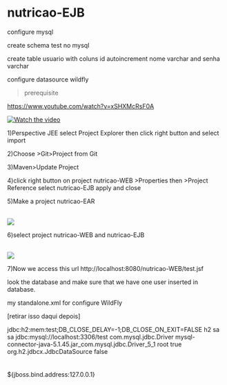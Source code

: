 # nutricao-EJB


configure mysql


create schema test no mysql

create table usuario with coluns id autoincrement nome varchar and senha varchar



configure datasource wildfly

> prerequisite






https://www.youtube.com/watch?v=xSHXMcRsF0A

[![Watch the video](https://raw.github.com/GabLeRoux/WebMole/master/ressources/WebMole_Youtube_Video.png)](https://www.youtube.com/watch?v=xSHXMcRsF0A)


1)Perspective JEE select Project Explorer then click right button and select import

2)Choose >Git>Project from Git

3)Maven>Update Project

4)click right button on project nutricao-WEB >Properties then >Project Reference select nutricao-EJB apply and close

5)Make a project nutricao-EAR



<br>
<img src='https://4.bp.blogspot.com/-Zv6p0J5tEZ4/WqoPo7-jh1I/AAAAAAAADLA/G-3AYh_rdigrqOXWgGnVOdtRYW8W2X2iQCLcBGAs/s1600/Screen%2BShot%2B2018-03-15%2Bat%2B03.13.44.png'/>
</br>

6)select project nutricao-WEB and nutricao-EJB




<br>
<img src='https://3.bp.blogspot.com/-KRsidrqAtQI/WqoWOhzJQvI/AAAAAAAADLc/bSfFOoAItoMyM4UgeIO2qQPJAIyiSv95ACLcBGAs/s1600/Screen%2BShot%2B2018-03-15%2Bat%2B03.43.23.png'/>
</br>


7)Now we access this url http://localhost:8080/nutricao-WEB/test.jsf

look the database and make sure that we have one user inserted in database.




my standalone.xml for configure WildFly


[retirar isso daqui depois]
<?xml version='1.0' encoding='UTF-8'?>

<server xmlns="urn:jboss:domain:5.0">
    <extensions>
        <extension module="org.jboss.as.clustering.infinispan"/>
        <extension module="org.jboss.as.connector"/>
        <extension module="org.jboss.as.deployment-scanner"/>
        <extension module="org.jboss.as.ee"/>
        <extension module="org.jboss.as.ejb3"/>
        <extension module="org.jboss.as.jaxrs"/>
        <extension module="org.jboss.as.jdr"/>
        <extension module="org.jboss.as.jmx"/>
        <extension module="org.jboss.as.jpa"/>
        <extension module="org.jboss.as.jsf"/>
        <extension module="org.jboss.as.logging"/>
        <extension module="org.jboss.as.mail"/>
        <extension module="org.jboss.as.naming"/>
        <extension module="org.jboss.as.pojo"/>
        <extension module="org.jboss.as.remoting"/>
        <extension module="org.jboss.as.sar"/>
        <extension module="org.jboss.as.security"/>
        <extension module="org.jboss.as.transactions"/>
        <extension module="org.jboss.as.webservices"/>
        <extension module="org.jboss.as.weld"/>
        <extension module="org.wildfly.extension.batch.jberet"/>
        <extension module="org.wildfly.extension.bean-validation"/>
        <extension module="org.wildfly.extension.core-management"/>
        <extension module="org.wildfly.extension.elytron"/>
        <extension module="org.wildfly.extension.io"/>
        <extension module="org.wildfly.extension.request-controller"/>
        <extension module="org.wildfly.extension.security.manager"/>
        <extension module="org.wildfly.extension.undertow"/>
    </extensions>
    <management>
        <security-realms>
            <security-realm name="ManagementRealm">
                <authentication>
                    <local default-user="$local" skip-group-loading="true"/>
                    <properties path="mgmt-users.properties" relative-to="jboss.server.config.dir"/>
                </authentication>
                <authorization map-groups-to-roles="false">
                    <properties path="mgmt-groups.properties" relative-to="jboss.server.config.dir"/>
                </authorization>
            </security-realm>
            <security-realm name="ApplicationRealm">
                <server-identities>
                    <ssl>
                        <keystore path="application.keystore" relative-to="jboss.server.config.dir" keystore-password="password" alias="server" key-password="password" generate-self-signed-certificate-host="localhost"/>
                    </ssl>
                </server-identities>
                <authentication>
                    <local default-user="$local" allowed-users="*" skip-group-loading="true"/>
                    <properties path="application-users.properties" relative-to="jboss.server.config.dir"/>
                </authentication>
                <authorization>
                    <properties path="application-roles.properties" relative-to="jboss.server.config.dir"/>
                </authorization>
            </security-realm>
        </security-realms>
        <audit-log>
            <formatters>
                <json-formatter name="json-formatter"/>
            </formatters>
            <handlers>
                <file-handler name="file" formatter="json-formatter" path="audit-log.log" relative-to="jboss.server.data.dir"/>
            </handlers>
            <logger log-boot="true" log-read-only="false" enabled="false">
                <handlers>
                    <handler name="file"/>
                </handlers>
            </logger>
        </audit-log>
        <management-interfaces>
            <http-interface security-realm="ManagementRealm">
                <http-upgrade enabled="true"/>
                <socket-binding http="management-http"/>
            </http-interface>
        </management-interfaces>
        <access-control provider="simple">
            <role-mapping>
                <role name="SuperUser">
                    <include>
                        <user name="$local"/>
                    </include>
                </role>
            </role-mapping>
        </access-control>
    </management>
    <profile>
        <subsystem xmlns="urn:jboss:domain:logging:3.0">
            <console-handler name="CONSOLE">
                <level name="INFO"/>
                <formatter>
                    <named-formatter name="COLOR-PATTERN"/>
                </formatter>
            </console-handler>
            <periodic-rotating-file-handler name="FILE" autoflush="true">
                <formatter>
                    <named-formatter name="PATTERN"/>
                </formatter>
                <file relative-to="jboss.server.log.dir" path="server.log"/>
                <suffix value=".yyyy-MM-dd"/>
                <append value="true"/>
            </periodic-rotating-file-handler>
            <logger category="com.arjuna">
                <level name="WARN"/>
            </logger>
            <logger category="org.jboss.as.config">
                <level name="DEBUG"/>
            </logger>
            <logger category="sun.rmi">
                <level name="WARN"/>
            </logger>
            <root-logger>
                <level name="INFO"/>
                <handlers>
                    <handler name="CONSOLE"/>
                    <handler name="FILE"/>
                </handlers>
            </root-logger>
            <formatter name="PATTERN">
                <pattern-formatter pattern="%d{yyyy-MM-dd HH:mm:ss,SSS} %-5p [%c] (%t) %s%e%n"/>
            </formatter>
            <formatter name="COLOR-PATTERN">
                <pattern-formatter pattern="%K{level}%d{HH:mm:ss,SSS} %-5p [%c] (%t) %s%e%n"/>
            </formatter>
        </subsystem>
        <subsystem xmlns="urn:jboss:domain:batch-jberet:2.0">
            <default-job-repository name="in-memory"/>
            <default-thread-pool name="batch"/>
            <job-repository name="in-memory">
                <in-memory/>
            </job-repository>
            <thread-pool name="batch">
                <max-threads count="10"/>
                <keepalive-time time="30" unit="seconds"/>
            </thread-pool>
        </subsystem>
        <subsystem xmlns="urn:jboss:domain:bean-validation:1.0"/>
        <subsystem xmlns="urn:jboss:domain:core-management:1.0"/>
        <subsystem xmlns="urn:jboss:domain:datasources:5.0">
            <datasources>
                <datasource jndi-name="java:jboss/datasources/ExampleDS" pool-name="ExampleDS" enabled="true" use-java-context="true">
                    <connection-url>jdbc:h2:mem:test;DB_CLOSE_DELAY=-1;DB_CLOSE_ON_EXIT=FALSE</connection-url>
                    <driver>h2</driver>
                    <security>
                        <user-name>sa</user-name>
                        <password>sa</password>
                    </security>
                </datasource>
                <datasource jta="true" jndi-name="java:/MySqlDS1" pool-name="MySqlDS" enabled="true" use-ccm="true">
                    <connection-url>jdbc:mysql://localhost:3306/test</connection-url>
                    <driver-class>com.mysql.jdbc.Driver</driver-class>
                    <driver>mysql-connector-java-5.1.45.jar_com.mysql.jdbc.Driver_5_1</driver>
                    <security>
                        <user-name>root</user-name>
                        <password></password>
                    </security>
                    <validation>
                        <valid-connection-checker class-name="org.jboss.jca.adapters.jdbc.extensions.mysql.MySQLValidConnectionChecker"/>
                        <background-validation>true</background-validation>
                        <exception-sorter class-name="org.jboss.jca.adapters.jdbc.extensions.mysql.MySQLExceptionSorter"/>
                    </validation>
                </datasource>
                <drivers>
                    <driver name="h2" module="com.h2database.h2">
                        <xa-datasource-class>org.h2.jdbcx.JdbcDataSource</xa-datasource-class>
                    </driver>
                </drivers>
            </datasources>
        </subsystem>
        <subsystem xmlns="urn:jboss:domain:deployment-scanner:2.0">
            <deployment-scanner path="deployments" relative-to="jboss.server.base.dir" scan-interval="5000" runtime-failure-causes-rollback="${jboss.deployment.scanner.rollback.on.failure:false}"/>
        </subsystem>
        <subsystem xmlns="urn:jboss:domain:ee:4.0">
            <spec-descriptor-property-replacement>false</spec-descriptor-property-replacement>
            <concurrent>
                <context-services>
                    <context-service name="default" jndi-name="java:jboss/ee/concurrency/context/default" use-transaction-setup-provider="true"/>
                </context-services>
                <managed-thread-factories>
                    <managed-thread-factory name="default" jndi-name="java:jboss/ee/concurrency/factory/default" context-service="default"/>
                </managed-thread-factories>
                <managed-executor-services>
                    <managed-executor-service name="default" jndi-name="java:jboss/ee/concurrency/executor/default" context-service="default" hung-task-threshold="60000" keepalive-time="5000"/>
                </managed-executor-services>
                <managed-scheduled-executor-services>
                    <managed-scheduled-executor-service name="default" jndi-name="java:jboss/ee/concurrency/scheduler/default" context-service="default" hung-task-threshold="60000" keepalive-time="3000"/>
                </managed-scheduled-executor-services>
            </concurrent>
            <default-bindings context-service="java:jboss/ee/concurrency/context/default" datasource="java:jboss/datasources/ExampleDS" managed-executor-service="java:jboss/ee/concurrency/executor/default" managed-scheduled-executor-service="java:jboss/ee/concurrency/scheduler/default" managed-thread-factory="java:jboss/ee/concurrency/factory/default"/>
        </subsystem>
        <subsystem xmlns="urn:jboss:domain:ejb3:5.0">
            <session-bean>
                <stateless>
                    <bean-instance-pool-ref pool-name="slsb-strict-max-pool"/>
                </stateless>
                <stateful default-access-timeout="5000" cache-ref="simple" passivation-disabled-cache-ref="simple"/>
                <singleton default-access-timeout="5000"/>
            </session-bean>
            <pools>
                <bean-instance-pools>
                    <strict-max-pool name="slsb-strict-max-pool" derive-size="from-worker-pools" instance-acquisition-timeout="5" instance-acquisition-timeout-unit="MINUTES"/>
                    <strict-max-pool name="mdb-strict-max-pool" derive-size="from-cpu-count" instance-acquisition-timeout="5" instance-acquisition-timeout-unit="MINUTES"/>
                </bean-instance-pools>
            </pools>
            <caches>
                <cache name="simple"/>
                <cache name="distributable" passivation-store-ref="infinispan" aliases="passivating clustered"/>
            </caches>
            <passivation-stores>
                <passivation-store name="infinispan" cache-container="ejb" max-size="10000"/>
            </passivation-stores>
            <async thread-pool-name="default"/>
            <timer-service thread-pool-name="default" default-data-store="default-file-store">
                <data-stores>
                    <file-data-store name="default-file-store" path="timer-service-data" relative-to="jboss.server.data.dir"/>
                </data-stores>
            </timer-service>
            <remote connector-ref="http-remoting-connector" thread-pool-name="default">
                <channel-creation-options>
                    <option name="READ_TIMEOUT" value="${prop.remoting-connector.read.timeout:20}" type="xnio"/>
                    <option name="MAX_OUTBOUND_MESSAGES" value="1234" type="remoting"/>
                </channel-creation-options>
            </remote>
            <thread-pools>
                <thread-pool name="default">
                    <max-threads count="10"/>
                    <keepalive-time time="100" unit="milliseconds"/>
                </thread-pool>
            </thread-pools>
            <default-security-domain value="other"/>
            <default-missing-method-permissions-deny-access value="true"/>
            <log-system-exceptions value="true"/>
        </subsystem>
        <subsystem xmlns="urn:wildfly:elytron:1.2" final-providers="combined-providers" disallowed-providers="OracleUcrypto">
            <providers>
                <aggregate-providers name="combined-providers">
                    <providers name="elytron"/>
                    <providers name="openssl"/>
                </aggregate-providers>
                <provider-loader name="elytron" module="org.wildfly.security.elytron"/>
                <provider-loader name="openssl" module="org.wildfly.openssl"/>
            </providers>
            <audit-logging>
                <file-audit-log name="local-audit" path="audit.log" relative-to="jboss.server.log.dir" format="JSON"/>
            </audit-logging>
            <security-domains>
                <security-domain name="ApplicationDomain" default-realm="ApplicationRealm" permission-mapper="default-permission-mapper">
                    <realm name="ApplicationRealm" role-decoder="groups-to-roles"/>
                    <realm name="local"/>
                </security-domain>
                <security-domain name="ManagementDomain" default-realm="ManagementRealm" permission-mapper="default-permission-mapper">
                    <realm name="ManagementRealm" role-decoder="groups-to-roles"/>
                    <realm name="local" role-mapper="super-user-mapper"/>
                </security-domain>
            </security-domains>
            <security-realms>
                <identity-realm name="local" identity="$local"/>
                <properties-realm name="ApplicationRealm">
                    <users-properties path="application-users.properties" relative-to="jboss.server.config.dir" digest-realm-name="ApplicationRealm"/>
                    <groups-properties path="application-roles.properties" relative-to="jboss.server.config.dir"/>
                </properties-realm>
                <properties-realm name="ManagementRealm">
                    <users-properties path="mgmt-users.properties" relative-to="jboss.server.config.dir" digest-realm-name="ManagementRealm"/>
                    <groups-properties path="mgmt-groups.properties" relative-to="jboss.server.config.dir"/>
                </properties-realm>
            </security-realms>
            <mappers>
                <simple-permission-mapper name="default-permission-mapper" mapping-mode="first">
                    <permission-mapping>
                        <principal name="anonymous"/>
                        <permission class-name="org.wildfly.extension.batch.jberet.deployment.BatchPermission" module="org.wildfly.extension.batch.jberet" target-name="*"/>
                        <permission class-name="org.wildfly.transaction.client.RemoteTransactionPermission" module="org.wildfly.transaction.client"/>
                        <permission class-name="org.jboss.ejb.client.RemoteEJBPermission" module="org.jboss.ejb-client"/>
                    </permission-mapping>
                    <permission-mapping match-all="true">
                        <permission class-name="org.wildfly.security.auth.permission.LoginPermission"/>
                        <permission class-name="org.wildfly.extension.batch.jberet.deployment.BatchPermission" module="org.wildfly.extension.batch.jberet" target-name="*"/>
                        <permission class-name="org.wildfly.transaction.client.RemoteTransactionPermission" module="org.wildfly.transaction.client"/>
                        <permission class-name="org.jboss.ejb.client.RemoteEJBPermission" module="org.jboss.ejb-client"/>
                    </permission-mapping>
                </simple-permission-mapper>
                <constant-realm-mapper name="local" realm-name="local"/>
                <simple-role-decoder name="groups-to-roles" attribute="groups"/>
                <constant-role-mapper name="super-user-mapper">
                    <role name="SuperUser"/>
                </constant-role-mapper>
            </mappers>
            <http>
                <http-authentication-factory name="management-http-authentication" http-server-mechanism-factory="global" security-domain="ManagementDomain">
                    <mechanism-configuration>
                        <mechanism mechanism-name="DIGEST">
                            <mechanism-realm realm-name="ManagementRealm"/>
                        </mechanism>
                    </mechanism-configuration>
                </http-authentication-factory>
                <http-authentication-factory name="application-http-authentication" http-server-mechanism-factory="global" security-domain="ApplicationDomain">
                    <mechanism-configuration>
                        <mechanism mechanism-name="BASIC">
                            <mechanism-realm realm-name="Application Realm"/>
                        </mechanism>
                        <mechanism mechanism-name="FORM"/>
                    </mechanism-configuration>
                </http-authentication-factory>
                <provider-http-server-mechanism-factory name="global"/>
            </http>
            <sasl>
                <sasl-authentication-factory name="management-sasl-authentication" sasl-server-factory="configured" security-domain="ManagementDomain">
                    <mechanism-configuration>
                        <mechanism mechanism-name="JBOSS-LOCAL-USER" realm-mapper="local"/>
                        <mechanism mechanism-name="DIGEST-MD5">
                            <mechanism-realm realm-name="ManagementRealm"/>
                        </mechanism>
                    </mechanism-configuration>
                </sasl-authentication-factory>
                <sasl-authentication-factory name="application-sasl-authentication" sasl-server-factory="configured" security-domain="ApplicationDomain">
                    <mechanism-configuration>
                        <mechanism mechanism-name="JBOSS-LOCAL-USER" realm-mapper="local"/>
                        <mechanism mechanism-name="DIGEST-MD5">
                            <mechanism-realm realm-name="ApplicationRealm"/>
                        </mechanism>
                    </mechanism-configuration>
                </sasl-authentication-factory>
                <configurable-sasl-server-factory name="configured" sasl-server-factory="elytron">
                    <properties>
                        <property name="wildfly.sasl.local-user.default-user" value="$local"/>
                    </properties>
                </configurable-sasl-server-factory>
                <mechanism-provider-filtering-sasl-server-factory name="elytron" sasl-server-factory="global">
                    <filters>
                        <filter provider-name="WildFlyElytron"/>
                    </filters>
                </mechanism-provider-filtering-sasl-server-factory>
                <provider-sasl-server-factory name="global"/>
            </sasl>
        </subsystem>
        <subsystem xmlns="urn:jboss:domain:io:2.0">
            <worker name="default"/>
            <buffer-pool name="default"/>
        </subsystem>
        <subsystem xmlns="urn:jboss:domain:infinispan:4.0">
            <cache-container name="server" default-cache="default" module="org.wildfly.clustering.server">
                <local-cache name="default">
                    <transaction mode="BATCH"/>
                </local-cache>
            </cache-container>
            <cache-container name="web" default-cache="passivation" module="org.wildfly.clustering.web.infinispan">
                <local-cache name="passivation">
                    <locking isolation="REPEATABLE_READ"/>
                    <transaction mode="BATCH"/>
                    <file-store passivation="true" purge="false"/>
                </local-cache>
            </cache-container>
            <cache-container name="ejb" aliases="sfsb" default-cache="passivation" module="org.wildfly.clustering.ejb.infinispan">
                <local-cache name="passivation">
                    <locking isolation="REPEATABLE_READ"/>
                    <transaction mode="BATCH"/>
                    <file-store passivation="true" purge="false"/>
                </local-cache>
            </cache-container>
            <cache-container name="hibernate" module="org.hibernate.infinispan">
                <local-cache name="entity">
                    <transaction mode="NON_XA"/>
                    <eviction strategy="LRU" max-entries="10000"/>
                    <expiration max-idle="100000"/>
                </local-cache>
                <local-cache name="local-query">
                    <eviction strategy="LRU" max-entries="10000"/>
                    <expiration max-idle="100000"/>
                </local-cache>
                <local-cache name="timestamps"/>
            </cache-container>
        </subsystem>
        <subsystem xmlns="urn:jboss:domain:jaxrs:1.0"/>
        <subsystem xmlns="urn:jboss:domain:jca:5.0">
            <archive-validation enabled="true" fail-on-error="true" fail-on-warn="false"/>
            <bean-validation enabled="true"/>
            <default-workmanager>
                <short-running-threads>
                    <core-threads count="50"/>
                    <queue-length count="50"/>
                    <max-threads count="50"/>
                    <keepalive-time time="10" unit="seconds"/>
                </short-running-threads>
                <long-running-threads>
                    <core-threads count="50"/>
                    <queue-length count="50"/>
                    <max-threads count="50"/>
                    <keepalive-time time="10" unit="seconds"/>
                </long-running-threads>
            </default-workmanager>
            <cached-connection-manager/>
        </subsystem>
        <subsystem xmlns="urn:jboss:domain:jdr:1.0"/>
        <subsystem xmlns="urn:jboss:domain:jmx:1.3">
            <expose-resolved-model/>
            <expose-expression-model/>
            <remoting-connector/>
        </subsystem>
        <subsystem xmlns="urn:jboss:domain:jpa:1.1">
            <jpa default-datasource="" default-extended-persistence-inheritance="DEEP"/>
        </subsystem>
        <subsystem xmlns="urn:jboss:domain:jsf:1.0"/>
        <subsystem xmlns="urn:jboss:domain:mail:3.0">
            <mail-session name="default" jndi-name="java:jboss/mail/Default">
                <smtp-server outbound-socket-binding-ref="mail-smtp"/>
            </mail-session>
        </subsystem>
        <subsystem xmlns="urn:jboss:domain:naming:2.0">
            <remote-naming/>
        </subsystem>
        <subsystem xmlns="urn:jboss:domain:pojo:1.0"/>
        <subsystem xmlns="urn:jboss:domain:remoting:4.0">
            <endpoint/>
            <http-connector name="http-remoting-connector" connector-ref="default" security-realm="ApplicationRealm"/>
        </subsystem>
        <subsystem xmlns="urn:jboss:domain:resource-adapters:5.0"/>
        <subsystem xmlns="urn:jboss:domain:request-controller:1.0"/>
        <subsystem xmlns="urn:jboss:domain:sar:1.0"/>
        <subsystem xmlns="urn:jboss:domain:security-manager:1.0">
            <deployment-permissions>
                <maximum-set>
                    <permission class="java.security.AllPermission"/>
                </maximum-set>
            </deployment-permissions>
        </subsystem>
        <subsystem xmlns="urn:jboss:domain:security:2.0">
            <security-domains>
                <security-domain name="other" cache-type="default">
                    <authentication>
                        <login-module code="Remoting" flag="optional">
                            <module-option name="password-stacking" value="useFirstPass"/>
                        </login-module>
                        <login-module code="RealmDirect" flag="required">
                            <module-option name="password-stacking" value="useFirstPass"/>
                        </login-module>
                    </authentication>
                </security-domain>
                <security-domain name="jboss-web-policy" cache-type="default">
                    <authorization>
                        <policy-module code="Delegating" flag="required"/>
                    </authorization>
                </security-domain>
                <security-domain name="jboss-ejb-policy" cache-type="default">
                    <authorization>
                        <policy-module code="Delegating" flag="required"/>
                    </authorization>
                </security-domain>
                <security-domain name="jaspitest" cache-type="default">
                    <authentication-jaspi>
                        <login-module-stack name="dummy">
                            <login-module code="Dummy" flag="optional"/>
                        </login-module-stack>
                        <auth-module code="Dummy"/>
                    </authentication-jaspi>
                </security-domain>
            </security-domains>
        </subsystem>
        <subsystem xmlns="urn:jboss:domain:transactions:4.0">
            <core-environment>
                <process-id>
                    <uuid/>
                </process-id>
            </core-environment>
            <recovery-environment socket-binding="txn-recovery-environment" status-socket-binding="txn-status-manager"/>
            <object-store path="tx-object-store" relative-to="jboss.server.data.dir"/>
        </subsystem>
        <subsystem xmlns="urn:jboss:domain:undertow:4.0">
            <buffer-cache name="default"/>
            <server name="default-server">
                <http-listener name="default" socket-binding="http" redirect-socket="https" enable-http2="true"/>
                <https-listener name="https" socket-binding="https" security-realm="ApplicationRealm" enable-http2="true"/>
                <host name="default-host" alias="localhost">
                    <location name="/" handler="welcome-content"/>
                    <filter-ref name="server-header"/>
                    <filter-ref name="x-powered-by-header"/>
                    <http-invoker security-realm="ApplicationRealm"/>
                </host>
            </server>
            <servlet-container name="default">
                <jsp-config/>
                <websockets/>
            </servlet-container>
            <handlers>
                <file name="welcome-content" path="${jboss.home.dir}/welcome-content"/>
            </handlers>
            <filters>
                <response-header name="server-header" header-name="Server" header-value="WildFly/11"/>
                <response-header name="x-powered-by-header" header-name="X-Powered-By" header-value="Undertow/1"/>
            </filters>
        </subsystem>
        <subsystem xmlns="urn:jboss:domain:webservices:2.0">
            <wsdl-host>${jboss.bind.address:127.0.0.1}</wsdl-host>
            <endpoint-config name="Standard-Endpoint-Config"/>
            <endpoint-config name="Recording-Endpoint-Config">
                <pre-handler-chain name="recording-handlers" protocol-bindings="##SOAP11_HTTP ##SOAP11_HTTP_MTOM ##SOAP12_HTTP ##SOAP12_HTTP_MTOM">
                    <handler name="RecordingHandler" class="org.jboss.ws.common.invocation.RecordingServerHandler"/>
                </pre-handler-chain>
            </endpoint-config>
            <client-config name="Standard-Client-Config"/>
        </subsystem>
        <subsystem xmlns="urn:jboss:domain:weld:4.0"/>
    </profile>
    <interfaces>
        <interface name="management">
            <inet-address value="${jboss.bind.address.management:127.0.0.1}"/>
        </interface>
        <interface name="public">
            <inet-address value="${jboss.bind.address:127.0.0.1}"/>
        </interface>
    </interfaces>
    <socket-binding-group name="standard-sockets" default-interface="public" port-offset="${jboss.socket.binding.port-offset:0}">
        <socket-binding name="management-http" interface="management" port="${jboss.management.http.port:9990}"/>
        <socket-binding name="management-https" interface="management" port="${jboss.management.https.port:9993}"/>
        <socket-binding name="ajp" port="${jboss.ajp.port:8009}"/>
        <socket-binding name="http" port="${jboss.http.port:8080}"/>
        <socket-binding name="https" port="${jboss.https.port:8443}"/>
        <socket-binding name="txn-recovery-environment" port="4712"/>
        <socket-binding name="txn-status-manager" port="4713"/>
        <outbound-socket-binding name="mail-smtp">
            <remote-destination host="localhost" port="25"/>
        </outbound-socket-binding>
    </socket-binding-group>
    <deployments>
        <deployment name="mysql-connector" runtime-name="mysql-connector-java-5.1.45.jar">
            <content sha1="ee64ec436a87c35362176ea300d69c912d1cbeac"/>
        </deployment>
    </deployments>
</server>



